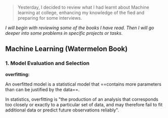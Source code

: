 > Yesterday, I decided to review what I had learnt about Machine learning at college, enhancing my knowledge of the fied and preparing for some interviews.

*I will begin with reviewing some of the books I have read. Then I will go deeper into some problems in specific projects or tasks.*

## Machine Learning (Watermelon Book)

### 1. Model Evaluation and Selection

**overfitting:**  

An overfitted model is a statistical model that ==contains more parameters than can be justified by the data==.

 In statistics, overfitting is "the production of an analysis that corresponds too closely or exactly to a particular set of data, and may therefore fail to fit additional data or predict future observations reliably".



